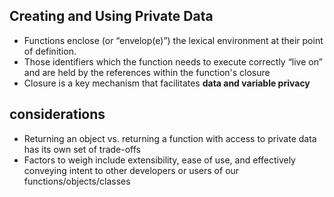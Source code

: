 ## Creating and Using Private Data

- Functions enclose (or “envelop(e)”) the lexical environment at their point of definition.
- Those identifiers which the function needs to execute correctly “live on” and are held by the references within the function's closure
- Closure is a key mechanism that facilitates **data and variable privacy**

## considerations

- Returning an object vs. returning a function with access to private data has its own set of trade-offs
- Factors to weigh include extensibility, ease of use, and effectively conveying intent to other developers or users of our functions/objects/classes
